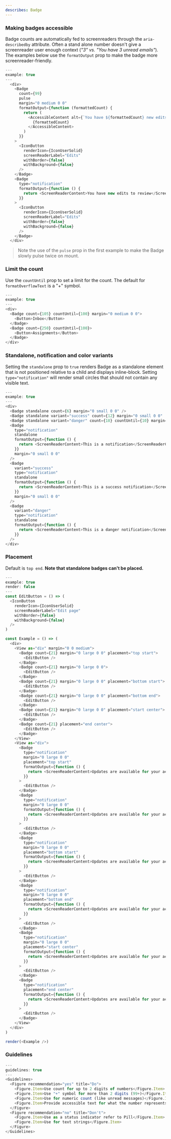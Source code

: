 ```yaml
---
describes: Badge
---
```


### Making badges accessible
Badge counts are automatically fed to screenreaders through the `aria-describedby`
attribute. Often a stand alone number doesn't give a screenreader user enough context (_"3" vs. "You have 3 unread emails"_).
The examples below use the `formatOutput` prop to make the badge more screenreader-friendly.

```js
---
example: true
---
  <div>
    <Badge
      count={99}
      pulse
      margin="0 medium 0 0"
      formatOutput={function (formattedCount) {
        return (
          <AccessibleContent alt={`You have ${formattedCount} new edits to review`}>
            {formattedCount}
          </AccessibleContent>
        )
      }}
    >
      <IconButton
        renderIcon={IconUserSolid}
        screenReaderLabel="Edits"
        withBorder={false}
        withBackground={false}
      />
    </Badge>
    <Badge
      type="notification"
      formatOutput={function () {
        return <ScreenReaderContent>You have new edits to review</ScreenReaderContent>
      }}
    >
      <IconButton
        renderIcon={IconUserSolid}
        screenReaderLabel="Edits"
        withBorder={false}
        withBackground={false}
      />
    </Badge>
  </div>
```

> Note the use of the `pulse` prop in the first example to make the Badge slowly pulse twice on mount.

### Limit the count

Use the `countUntil` prop to set a limit for the count. The default for `formatOverflowText` is a "+" symbol.

```js
---
example: true
---
<div>
  <Badge count={105} countUntil={100} margin="0 medium 0 0">
    <Button>Inbox</Button>
  </Badge>
  <Badge count={250} countUntil={100}>
    <Button>Assignments</Button>
  </Badge>
</div>
```

### Standalone, notification and color variants

Setting the `standalone` prop to `true` renders Badge as a standalone
element that is not positioned relative to a child and displays inline-block.
Setting `type="notification"` will render small circles that should not contain any visible text.

```js
---
example: true
---
<div>
  <Badge standalone count={6} margin="0 small 0 0" />
  <Badge standalone variant="success" count={12} margin="0 small 0 0"  />
  <Badge standalone variant="danger" count={18} countUntil={10} margin="0 small 0 0" />
  <Badge
    type="notification"
    standalone
    formatOutput={function () {
      return <ScreenReaderContent>This is a notification</ScreenReaderContent>
    }}
    margin="0 small 0 0"
  />
  <Badge
    variant="success"
    type="notification"
    standalone
    formatOutput={function () {
      return <ScreenReaderContent>This is a success notification</ScreenReaderContent>
    }}
    margin="0 small 0 0"
  />
  <Badge
    variant="danger"
    type="notification"
    standalone
    formatOutput={function () {
      return <ScreenReaderContent>This is a danger notification</ScreenReaderContent>
    }}
  />
</div>
```

### Placement

Default is `top end`. __Note that standalone badges can't be placed.__

```js
---
example: true
render: false
---
const EditButton = () => (
  <IconButton
    renderIcon={IconUserSolid}
    screenReaderLabel="Edit page"
    withBorder={false}
    withBackground={false}
  />
)

const Example = () => (
  <div>
    <View as="div" margin="0 0 medium">
      <Badge count={21} margin="0 large 0 0" placement="top start">
        <EditButton />
      </Badge>
      <Badge count={21} margin="0 large 0 0">
        <EditButton />
      </Badge>
      <Badge count={21} margin="0 large 0 0" placement="bottom start">
        <EditButton />
      </Badge>
      <Badge count={21} margin="0 large 0 0" placement="bottom end">
        <EditButton />
      </Badge>
      <Badge count={21} margin="0 large 0 0" placement="start center">
        <EditButton />
      </Badge>
      <Badge count={21} placement="end center">
        <EditButton />
      </Badge>
    </View>
    <View as="div">
      <Badge
        type="notification"
        margin="0 large 0 0"
        placement="top start"
        formatOutput={function () {
          return <ScreenReaderContent>Updates are available for your account</ScreenReaderContent>
        }}
      >
        <EditButton />
      </Badge>
      <Badge
        type="notification"
        margin="0 large 0 0"
        formatOutput={function () {
          return <ScreenReaderContent>Updates are available for your account</ScreenReaderContent>
        }}
      >
        <EditButton />
      </Badge>
      <Badge
        type="notification"
        margin="0 large 0 0"
        placement="bottom start"
        formatOutput={function () {
          return <ScreenReaderContent>Updates are available for your account</ScreenReaderContent>
        }}
      >
        <EditButton />
      </Badge>
      <Badge
        type="notification"
        margin="0 large 0 0"
        placement="bottom end"
        formatOutput={function () {
          return <ScreenReaderContent>Updates are available for your account</ScreenReaderContent>
        }}
      >
        <EditButton />
      </Badge>
      <Badge
        type="notification"
        margin="0 large 0 0"
        placement="start center"
        formatOutput={function () {
          return <ScreenReaderContent>Updates are available for your account</ScreenReaderContent>
        }}
      >
        <EditButton />
      </Badge>
      <Badge
        type="notification"
        placement="end center"
        formatOutput={function () {
          return <ScreenReaderContent>Updates are available for your account</ScreenReaderContent>
        }}
      >
        <EditButton />
      </Badge>
    </View>
  </div>
)

render(<Example />)
```
### Guidelines

```js
---
guidelines: true
---
<Guidelines>
  <Figure recommendation="yes" title="Do">
    <Figure.Item>Use count for up to 2 digits of numbers</Figure.Item>
    <Figure.Item>Use "+" symbol for more than 2 digits (99+)</Figure.Item>
    <Figure.Item>Use for numeric count (like unread messages)</Figure.Item>
    <Figure.Item>Provide accessible text for what the number represents</Figure.Item>
  </Figure>
  <Figure recommendation="no" title="Don't">
    <Figure.Item>Use as a status indicator refer to Pill</Figure.Item>
    <Figure.Item>Use for text strings</Figure.Item>
  </Figure>
</Guidelines>
```
